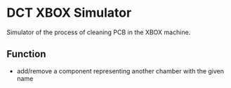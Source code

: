 # DCT XBOX Simulator

Simulator of the process of cleaning PCB in the XBOX machine.

## Function

- add/remove a component representing another chamber with the given name
